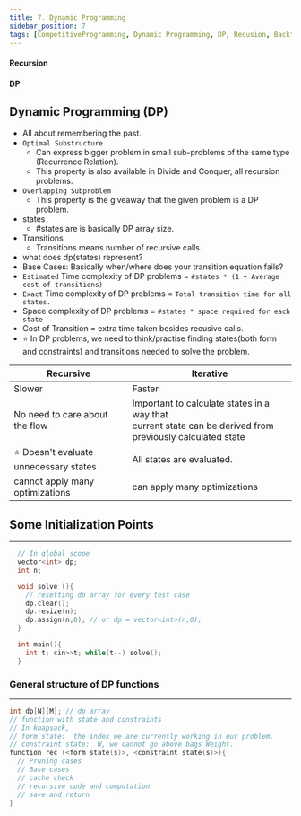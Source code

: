 ```yaml
---
title: 7. Dynamic Programming
sidebar_position: 7
tags: [CompetitiveProgramming, Dynamic Programming, DP, Recusion, Backtracking]
---
```


#### Recursion

#### DP

## Dynamic Programming (DP)

-   All about remembering the past.
-   `Optimal Substructure`
    -   Can express bigger problem in small sub-problems of the same type (Recurrence Relation).
    -   This property is also available in Divide and Conquer, all recursion problems.
-   `Overlapping Subproblem`
    -   This property is the giveaway that the given problem is a DP problem.
-   states
    -   #states are is basically DP array size.
-   Transitions
    -   Transitions means number of recursive calls.
-   what does dp(states) represent?
-   Base Cases: Basically when/where does your transition equation fails?
-   `Estimated` Time complexity of DP problems = `#states * (1 + Average cost of transitions)`
-   `Exact` Time complexity of DP problems = `Total transition time for all states.`
-   Space complexity of DP problems = `#states * space required for each state`
-   Cost of Transition = extra time taken besides recusive calls.
-   ⭐ In DP problems, we need to think/practise finding states(both form and constraints) and transitions needed to solve the problem.

| Recursive                              | Iterative                                                                                                       |
| -------------------------------------- | --------------------------------------------------------------------------------------------------------------- |
| Slower                                 | Faster                                                                                                          |
| No need to care about the flow         | Important to calculate states in a way that <br/> current state can be derived from previously calculated state |
| ⭐ Doesn't evaluate unnecessary states | All states are evaluated.                                                                                       |
| cannot apply many optimizations        | can apply many optimizations                                                                                    |

## Some Initialization Points

---

```cpp
  // In global scope
  vector<int> dp;
  int n;

  void solve (){
    // resetting dp array for every test case
    dp.clear();
    dp.resize(n);
    dp.assign(n,0); // or dp = vector<int>(n,0);
  }

  int main(){
    int t; cin>>t; while(t--) solve();
  }
```

### General structure of DP functions

---

```cpp
int dp[N][M]; // dp array
// function with state and constraints
// In knapsack,
// form state:  the index we are currently working in our problem.
// constraint state:  W, we cannot go above bags Weight.
function rec (<form state(s)>, <constraint state(s)>){
  // Pruning cases
  // Base cases
  // cache check
  // recursive code and computation
  // save and return
}
```
